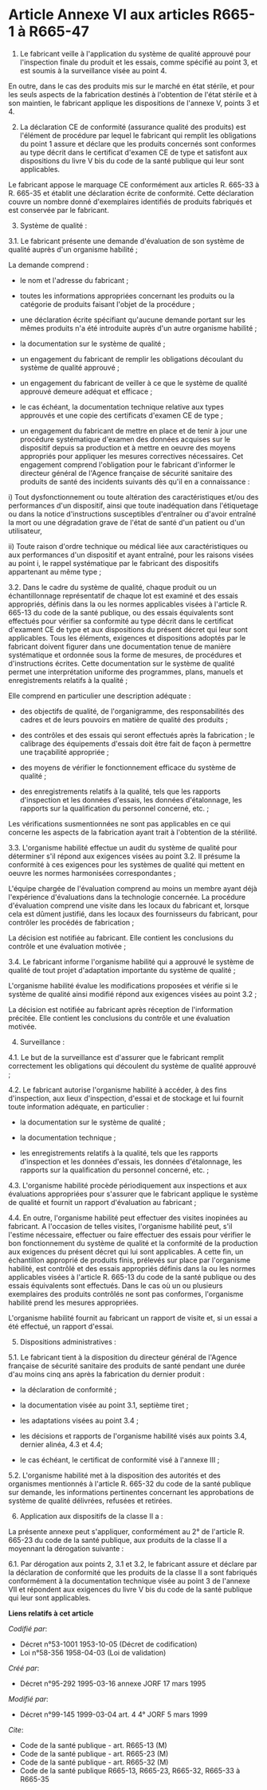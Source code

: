 # Article Annexe VI aux articles R665-1 à R665-47

1. Le fabricant veille à l'application du système de qualité approuvé pour l'inspection finale du produit et les essais,
comme spécifié au point 3, et est soumis à la surveillance visée au point 4.

En outre, dans le cas des produits mis sur le marché en état stérile, et pour les seuls aspects de la fabrication destinés à
l'obtention de l'état stérile et à son maintien, le fabricant applique les dispositions de l'annexe V, points 3 et 4.

2. La déclaration CE de conformité (assurance qualité des produits) est l'élément de procédure par lequel le fabricant qui
remplit les obligations du point 1 assure et déclare que les produits concernés sont conformes au type décrit dans le
certificat d'examen CE de type et satisfont aux dispositions du livre V bis du code de la santé publique qui leur sont
applicables.

Le fabricant appose le marquage CE conformément aux articles R. 665-33 à R. 665-35 et établit une déclaration écrite de
conformité. Cette déclaration couvre un nombre donné d'exemplaires identifiés de produits fabriqués et est conservée par le
fabricant.

3. Système de qualité :

3.1. Le fabricant présente une demande d'évaluation de son système de qualité auprès d'un organisme habilité ;

La demande comprend :

- le nom et l'adresse du fabricant ;

- toutes les informations appropriées concernant les produits ou la catégorie de produits faisant l'objet de la procédure ;

- une déclaration écrite spécifiant qu'aucune demande portant sur les mêmes produits n'a été introduite auprès d'un autre
organisme habilité ;

- la documentation sur le système de qualité ;

- un engagement du fabricant de remplir les obligations découlant du système de qualité approuvé ;

- un engagement du fabricant de veiller à ce que le système de qualité approuvé demeure adéquat et efficace ;

- le cas échéant, la documentation technique relative aux types approuvés et une copie des certificats d'examen CE de type ;

- un engagement du fabricant de mettre en place et de tenir à jour une procédure systématique d'examen des données acquises
sur le dispositif depuis sa production et à mettre en oeuvre des moyens appropriés pour appliquer les mesures correctives
nécessaires. Cet engagement comprend l'obligation pour le fabricant d'informer le directeur général de l'Agence française de
sécurité sanitaire des produits de santé des incidents suivants dès qu'il en a connaissance :

i) Tout dysfonctionnement ou toute altération des caractéristiques et/ou des performances d'un dispositif, ainsi que toute
inadéquation dans l'étiquetage ou dans la notice d'instructions susceptibles d'entraîner ou d'avoir entraîné la mort ou une
dégradation grave de l'état de santé d'un patient ou d'un utilisateur,

ii) Toute raison d'ordre technique ou médical liée aux caractéristiques ou aux performances d'un dispositif et ayant
entraîné, pour les raisons visées au point i, le rappel systématique par le fabricant des dispositifs appartenant au même
type ;

3.2. Dans le cadre du système de qualité, chaque produit ou un échantillonnage représentatif de chaque lot est examiné et des
essais appropriés, définis dans la ou les normes applicables visées à l'article R. 665-13 du code de la santé publique, ou
des essais équivalents sont effectués pour vérifier sa conformité au type décrit dans le certificat d'exament CE de type et
aux dispositions du présent décret qui leur sont applicables. Tous les éléments, exigences et dispositions adoptés par le
fabricant doivent figurer dans une documentation tenue de manière systématique et ordonnée sous la forme de mesures, de
procédures et d'instructions écrites. Cette documentation sur le système de qualité permet une interprétation uniforme des
programmes, plans, manuels et enregistrements relatifs à la qualité ;

Elle comprend en particulier une description adéquate :

- des objectifs de qualité, de l'organigramme, des responsabilités des cadres et de leurs pouvoirs en matière de qualité des
produits ;

- des contrôles et des essais qui seront effectués après la fabrication ; le calibrage des équipements d'essais doit être
fait de façon à permettre une traçabilité appropriée ;

- des moyens de vérifier le fonctionnement efficace du système de qualité ;

- des enregistrements relatifs à la qualité, tels que les rapports d'inspection et les données d'essais, les données
d'étalonnage, les rapports sur la qualification du personnel concerné, etc. ;

Les vérifications susmentionnées ne sont pas applicables en ce qui concerne les aspects de la fabrication ayant trait à
l'obtention de la stérilité.

3.3. L'organisme habilité effectue un audit du système de qualité pour déterminer s'il répond aux exigences visées au point
3.2. Il présume la conformité à ces exigences pour les systèmes de qualité qui mettent en oeuvre les normes harmonisées
correspondantes ;

L'équipe chargée de l'évaluation comprend au moins un membre ayant déjà l'expérience d'évaluations dans la technologie
concernée. La procédure d'évaluation comprend une visite dans les locaux du fabricant et, lorsque cela est dûment justifié,
dans les locaux des fournisseurs du fabricant, pour contrôler les procédés de fabrication ;

La décision est notifiée au fabricant. Elle contient les conclusions du contrôle et une évaluation motivée ;

3.4. Le fabricant informe l'organisme habilité qui a approuvé le système de qualité de tout projet d'adaptation importante du
système de qualité ;

L'organisme habilité évalue les modifications proposées et vérifie si le système de qualité ainsi modifié répond aux
exigences visées au point 3.2 ;

La décision est notifiée au fabricant après réception de l'information précitée. Elle contient les conclusions du contrôle et
une évaluation motivée.

4. Surveillance :

4.1. Le but de la surveillance est d'assurer que le fabricant remplit correctement les obligations qui découlent du système
de qualité approuvé ;

4.2. Le fabricant autorise l'organisme habilité à accéder, à des fins d'inspection, aux lieux d'inspection, d'essai et de
stockage et lui fournit toute information adéquate, en particulier :

- la documentation sur le système de qualité ;

- la documentation technique ;

- les enregistrements relatifs à la qualité, tels que les rapports d'inspection et les données d'essais, les données
d'étalonnage, les rapports sur la qualification du personnel concerné, etc. ;

4.3. L'organisme habilité procède périodiquement aux inspections et aux évaluations appropriées pour s'assurer que le
fabricant applique le système de qualité et fournit un rapport d'évaluation au fabricant ;

4.4. En outre, l'organisme habilité peut effectuer des visites inopinées au fabricant. A l'occasion de telles visites,
l'organisme habilité peut, s'il l'estime nécessaire, effectuer ou faire effectuer des essais pour vérifier le bon
fonctionnement du système de qualité et la conformité de la production aux exigences du présent décret qui lui sont
applicables. A cette fin, un échantillon approprié de produits finis, prélevés sur place par l'organisme habilité, est
contrôlé et des essais appropriés définis dans la ou les normes applicables visées à l'article R. 665-13 du code de la santé
publique ou des essais équivalents sont effectués. Dans le cas où un ou plusieurs exemplaires des produits contrôlés ne sont
pas conformes, l'organisme habilité prend les mesures appropriées.

L'organisme habilité fournit au fabricant un rapport de visite et, si un essai a été effectué, un rapport d'essai.

5. Dispositions administratives :

5.1. Le fabricant tient à la disposition du directeur général de l'Agence française de sécurité sanitaire des produits de
santé pendant une durée d'au moins cinq ans après la fabrication du dernier produit :

- la déclaration de conformité ;

- la documentation visée au point 3.1, septième tiret ;

- les adaptations visées au point 3.4 ;

- les décisions et rapports de l'organisme habilité visés aux points 3.4, dernier alinéa, 4.3 et 4.4;

- le cas échéant, le certificat de conformité visé à l'annexe III ;

5.2. L'organisme habilité met à la disposition des autorités et des organismes mentionnés à l'article R. 665-32 du code de la
santé publique sur demande, les informations pertinentes concernant les approbations de système de qualité délivrées,
refusées et retirées.

6. Application aux dispositifs de la classe II a :

La présente annexe peut s'appliquer, conformément au 2° de l'article R. 665-23 du code de la santé publique, aux produits de
la classe II a moyennant la dérogation suivante :

6.1. Par dérogation aux points 2, 3.1 et 3.2, le fabricant assure et déclare par la déclaration de conformité que les
produits de la classe II a sont fabriqués conformément à la documentation technique visée au point 3 de l'annexe VII et
répondent aux exigences du livre V bis du code de la santé publique qui leur sont applicables.

**Liens relatifs à cet article**

_Codifié par_:

  - Décret n°53-1001 1953-10-05 (Décret de codification)
  - Loi n°58-356 1958-04-03 (Loi de validation)

_Créé par_:

  - Décret n°95-292 1995-03-16 annexe JORF 17 mars 1995

_Modifié par_:

  - Décret n°99-145 1999-03-04 art. 4 4° JORF 5 mars 1999

_Cite_:

  - Code de la santé publique - art. R665-13 (M)
  - Code de la santé publique - art. R665-23 (M)
  - Code de la santé publique - art. R665-32 (M)
  - Code de la santé publique R665-13, R665-23, R665-32, R665-33 à R665-35
